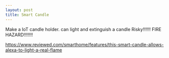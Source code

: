 ```yaml
---
layout: post
title: Smart Candle
---
```


Make a IoT candle holder. can light and extinguish a candle
Risky!!!!!! FIRE HAZARD!!!!!!!

https://www.reviewed.com/smarthome/features/this-smart-candle-allows-alexa-to-light-a-real-flame
